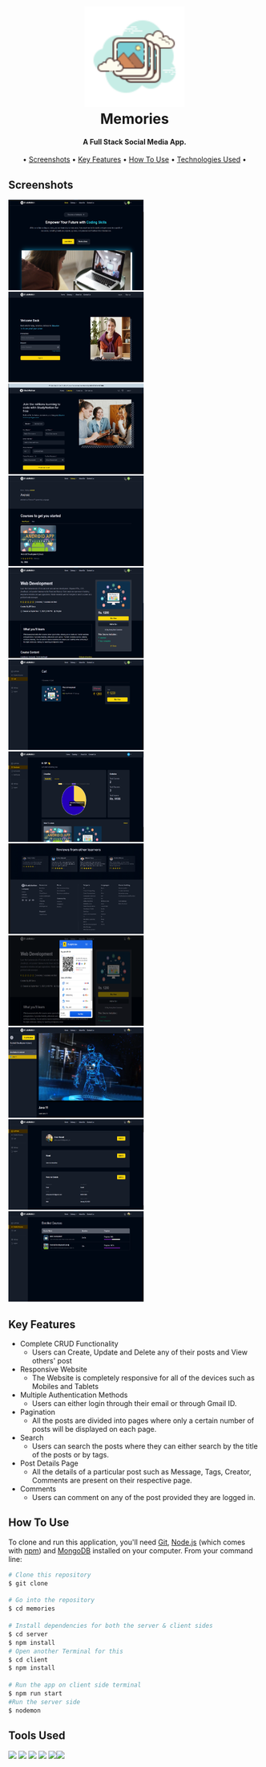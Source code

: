 <h1 align="center">
  <br>
  <a href=""><img src="https://raw.githubusercontent.com/pandeysushmit/memories/main/client/src/images/favicon.png" alt="Memories" height="200" width="200"></a>
  <br>
  Memories
  <br>
</h1>

<h4 align="center">A Full Stack Social Media App.</h4>

<p align="center">
</p>

<p align="center">
• <a href="#Screenshots">Screenshots</a> •
  <a href="#key-features">Key Features</a> •
  <a href="#how-to-use">How To Use</a> •
  <a href="#tools-used">Technologies Used</a> •
<!--   <a href="#contributers-to-this-project">Contributors</a> • -->
</p>


## Screenshots

<p align="center">
  
<img src="https://raw.githubusercontent.com/aman-sinha-09/study-notion/main/screenshots/home.png" alt="home" title="Home Page" height="180" width="270"> <img src="https://raw.githubusercontent.com/aman-sinha-09/study-notion/main/screenshots/auth.png" alt="auth" title="Authorization Page" height="180" width="270"> <img src="https://raw.githubusercontent.com/aman-sinha-09/study-notion/main/screenshots/signup.png" alt="pagination" title="Sign Up" height="180" width="270">
<img src="https://raw.githubusercontent.com/aman-sinha-09/study-notion/main/screenshots/course_page.png" alt="home" title="Course Page" height="180" width="270"> <img src="https://raw.githubusercontent.com/aman-sinha-09/study-notion/main/screenshots/course_details.png" alt="auth" title="Authorization Page" height="180" width="270"> <img src="https://raw.githubusercontent.com/aman-sinha-09/study-notion/main/screenshots/cart.png" alt="pagination" title="Cart" height="180" width="270">
<img src="https://raw.githubusercontent.com/aman-sinha-09/study-notion/main/screenshots/dashboard_instructor.png" alt="home" title="Instructor Dashboard Page" height="180" width="270"> <img src="https://raw.githubusercontent.com/aman-sinha-09/study-notion/main/screenshots/reviews.png" alt="auth" title="Reviews" height="180" width="270"> <img src="https://raw.githubusercontent.com/aman-sinha-09/study-notion/main/screenshots/payments.png" alt="pagination" title="Cart" height="180" width="270">
<img src="https://raw.githubusercontent.com/aman-sinha-09/study-notion/main/screenshots/video.png" alt="home" title="Lecture Video" height="180" width="270"> <img src="https://raw.githubusercontent.com/aman-sinha-09/study-notion/main/screenshots/user_profile.png" alt="auth" title="Authorization Page" height="180" width="270"> <img src="https://raw.githubusercontent.com/aman-sinha-09/study-notion/main/screenshots/user_courses.png" alt="pagination" title="Cart" height="180" width="270">

</p>

## Key Features

* Complete CRUD Functionality
  - Users can Create, Update and Delete any of their posts and View others' post
* Responsive Website
  - The Website is completely responsive for all of the devices such as Mobiles and Tablets
* Multiple Authentication Methods
  - Users can either login through their email or through Gmail ID.
* Pagination
  - All the posts are divided into pages where only a certain number of posts will be displayed on each page.
* Search
  - Users can search the posts where they can either search by the title of the posts or by tags.
* Post Details Page
  - All the details of a particular post such as Message, Tags, Creator, Comments are present on their respective page.
* Comments
  - Users can comment on any of the post provided they are logged in.

## How To Use

To clone and run this application, you'll need [Git](https://git-scm.com), [Node.js](https://nodejs.org/en/download/) (which comes with [npm](http://npmjs.com)) and [MongoDB](https://www.mongodb.com/try/download/community) installed on your computer. From your command line:

```bash
# Clone this repository
$ git clone 

# Go into the repository
$ cd memories

# Install dependencies for both the server & client sides
$ cd server
$ npm install
# Open another Terminal for this
$ cd client
$ npm install

# Run the app on client side terminal
$ npm run start
#Run the server side
$ nodemon
```
## Tools Used



<img src="https://www.svgrepo.com/download/331488/mongodb.svg" height="50"> <img src="https://www.svgrepo.com/show/330398/express.svg" height="50"> <img src="https://upload.wikimedia.org/wikipedia/commons/thumb/a/a7/React-icon.svg/2300px-React-icon.svg.png" height="50"> <img src="https://seeklogo.com/images/N/nodejs-logo-FBE122E377-seeklogo.com.png" height="50"> <img src="https://upload.wikimedia.org/wikipedia/commons/4/49/Redux.png" height="50"><img src="https://cdn.worldvectorlogo.com/logos/material-ui-1.svg" height="50">


